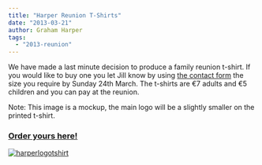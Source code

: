 ```yaml
---
title: "Harper Reunion T-Shirts"
date: "2013-03-21"
author: Graham Harper
tags:
  - "2013-reunion"
---
```


We have made a last minute decision to produce a family reunion t-shirt. If you would like to buy one you let Jill know by using [the contact form](http://harperfamily.ie/contact/ "Contact") the size you require by Sunday 24th March. The t-shirts are €7 adults and €5 children and you can pay at the reunion.

Note: This image is a mockup, the main logo will be a slightly smaller on the printed t-shirt.

### [Order yours here!](http://harperfamily.ie/contact/ "Contact")

[![harperlogotshirt](https://f001.backblazeb2.com/file/harperfamily-media/harperlogotshirt.jpg)](https://f001.backblazeb2.com/file/harperfamily-media/harperlogotshirt.jpg)
